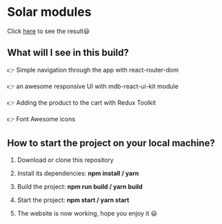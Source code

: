# Solar modules

Click [here](https://twnty-testcase.netlify.app/) to see the result😃  

## What will I see in this build?

👉  Simple navigation through the app with react-router-dom

👉  an awesome responsive UI with mdb-react-ui-kit module

👉  Adding the product to the cart with Redux Toolkit

👉 Font Awesome icons

## How to start the project on your local machine?

1. Download or clone this repository

2. Install its dependencies: **npm install / yarn**

3. Build the project: **npm run build / yarn build**

4. Start the project: **npm start / yarn start**

5. The website is now working, hope you enjoy it 😃
